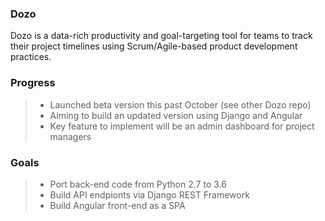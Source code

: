 ### Dozo
Dozo is a data-rich productivity and goal-targeting tool for teams to track their project timelines using Scrum/Agile-based product development practices.

### Progress
> - Launched beta version this past October (see other Dozo repo)
> - Aiming to build an updated version using Django and Angular
> - Key feature to implement will be an admin dashboard for project managers

### Goals
> - Port back-end code from Python 2.7 to 3.6
> - Build API endpionts via Django REST Framework
> - Build Angular front-end as a SPA